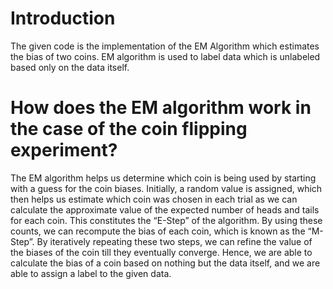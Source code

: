 # Introduction
The given code is the implementation of the EM Algorithm which estimates the bias of two coins. EM algorithm is used to label data which is unlabeled based only on 
the data itself. 

# How does the EM algorithm work in the case of the coin flipping experiment?
The EM algorithm helps us determine which coin is being used by starting with a guess for the coin biases. Initially, a random value is assigned, which then helps us estimate which coin was chosen in each trial as we can calculate the approximate value of the expected number of heads and tails for each coin. This constitutes the “E-Step” of the algorithm. By using these counts, we can recompute the bias of each coin, which is known as the “M-Step”. By iteratively repeating these two steps, we can refine the value of the biases of the coin till they eventually converge. Hence, we are able to calculate the bias of a coin based on nothing but the data itself, and we are able to assign a label to the given data.
